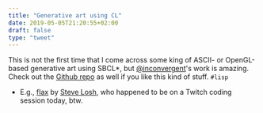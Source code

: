 ```yaml
---
title: "Generative art using CL"
date: 2019-05-05T21:20:55+02:00
draft: false
type: "tweet"
---
```

This is not the first time that I come across some king of ASCII- or OpenGL-based generative art using SBCL*, but [@inconvergent](https://twitter.com/inconvergent/status/1124713400427327488)'s work is amazing. Check out the [Github repo](https://github.com/inconvergent/snek) as well if you like this kind of stuff. `#lisp`

* E.g., [flax](https://github.com/sjl/flax/) by [Steve Losh](http://stevelosh.com/blog/2018/08/a-road-to-common-lisp/#pick-an-editor), who happened to be on a Twitch coding session today, btw.
